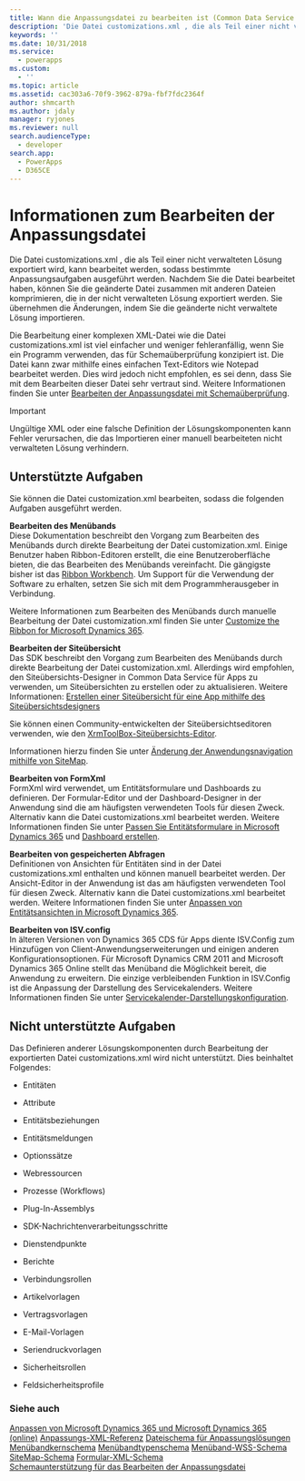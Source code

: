 ```yaml
---
title: Wann die Anpassungsdatei zu bearbeiten ist (Common Data Service für Apps) | Microsoft Docs
description: 'Die Datei customizations.xml , die als Teil einer nicht verwalteten Lösung exportiert wird, kann bearbeitet werden, sodass bestimmte Anpassungsaufgaben ausgeführt werden. Nachdem Sie die Datei bearbeitet haben, können Sie die geänderte Datei zusammen mit anderen Dateien komprimieren, die in der nicht verwalteten Lösung exportiert werden. Sie übernehmen die Änderungen, indem Sie die geänderte nicht verwaltete Lösung importieren.'
keywords: ''
ms.date: 10/31/2018
ms.service:
  - powerapps
ms.custom:
  - ''
ms.topic: article
ms.assetid: cac303a6-70f9-3962-879a-fbf7fdc2364f
author: shmcarth
ms.author: jdaly
manager: ryjones
ms.reviewer: null
search.audienceType:
  - developer
search.app:
  - PowerApps
  - D365CE
---
```


# <a name="when-to-edit-the-customizations-file"></a>Informationen zum Bearbeiten der Anpassungsdatei

Die Datei customizations.xml , die als Teil einer nicht verwalteten Lösung exportiert wird, kann bearbeitet werden, sodass bestimmte Anpassungsaufgaben ausgeführt werden. Nachdem Sie die Datei bearbeitet haben, können Sie die geänderte Datei zusammen mit anderen Dateien komprimieren, die in der nicht verwalteten Lösung exportiert werden. Sie übernehmen die Änderungen, indem Sie die geänderte nicht verwaltete Lösung importieren.  
  
 Die Bearbeitung einer komplexen XML-Datei wie die Datei customizations.xml ist viel einfacher und weniger fehleranfällig, wenn Sie ein Programm verwenden, das für Schemaüberprüfung konzipiert ist. Die Datei kann zwar mithilfe eines einfachen Text-Editors wie Notepad bearbeitet werden. Dies wird jedoch nicht empfohlen, es sei denn, dass Sie mit dem Bearbeiten dieser Datei sehr vertraut sind. Weitere Informationen finden Sie unter [Bearbeiten der Anpassungsdatei mit Schemaüberprüfung](../model-driven-apps/edit-customizations-xml-file-schema-validation.md). 
  
> [!IMPORTANT]
>  Ungültige XML oder eine falsche Definition der Lösungskomponenten kann Fehler verursachen, die das Importieren einer manuell bearbeiteten nicht verwalteten Lösung verhindern.  
  
## <a name="supported-tasks"></a>Unterstützte Aufgaben  
 Sie können die Datei customization.xml bearbeiten, sodass die folgenden Aufgaben ausgeführt werden.  
  
 **Bearbeiten des Menübands**  
 Diese Dokumentation beschreibt den Vorgang zum Bearbeiten des Menübands durch direkte Bearbeitung der Datei customization.xml. Einige Benutzer haben Ribbon-Editoren erstellt, die eine Benutzeroberfläche bieten, die das Bearbeiten des Menübands vereinfacht. Die gängigste bisher ist das [Ribbon Workbench](https://www.develop1.net/public/rwb/ribbonworkbench.aspx). Um Support für die Verwendung der Software zu erhalten, setzen Sie sich mit dem Programmherausgeber in Verbindung.  
  
 Weitere Informationen zum Bearbeiten des Menübands durch manuelle Bearbeitung der Datei customization.xml finden Sie unter [Customize the Ribbon for Microsoft Dynamics 365](../model-driven-apps/customize-commands-ribbon.md).  
  
 **Bearbeiten der Siteübersicht**  
 Das SDK beschreibt den Vorgang zum Bearbeiten des Menübands durch direkte Bearbeitung der Datei customization.xml. Allerdings wird empfohlen, den Siteübersichts-Designer in Common Data Service für Apps zu verwenden, um Siteübersichten zu erstellen oder zu aktualisieren. Weitere Informationen: [Erstellen einer Siteübersicht für eine App mithilfe des Siteübersichtsdesigners](../../maker/model-driven-apps/create-site-map-app.md)
  
 Sie können einen Community-entwickelten der Siteübersichtseditoren verwenden, wie den [XrmToolBox-Siteübersichts-Editor](https://www.xrmtoolbox.com/plugins/MsCrmTools.SiteMapEditor/).   
  
 Informationen hierzu finden Sie unter [Änderung der Anwendungsnavigation mithilfe von SiteMap](/dynamics365/customer-engagement/developer/customize-dev/change-application-navigation-using-sitemap). 
 
  
 **Bearbeiten von FormXml**  
 FormXml wird verwendet, um Entitätsformulare und Dashboards zu definieren. Der Formular-Editor und der Dashboard-Designer in der Anwendung sind die am häufigsten verwendeten Tools für diesen Zweck. Alternativ kann die Datei customizations.xml bearbeitet werden. Weitere Informationen finden Sie unter [Passen Sie Entitätsformulare in Microsoft Dynamics 365](../model-driven-apps/customize-entity-forms.md) und [Dashboard erstellen](../model-driven-apps/create-dashboard.md).
  
 **Bearbeiten von gespeicherten Abfragen**  
 Definitionen von Ansichten für Entitäten sind in der Datei customizations.xml enthalten und können manuell bearbeitet werden. Der Ansicht-Editor in der Anwendung ist das am häufigsten verwendeten Tool für diesen Zweck. Alternativ kann die Datei customizations.xml bearbeitet werden. Weitere Informationen finden Sie unter [Anpassen von Entitätsansichten in Microsoft Dynamics 365](../model-driven-apps/customize-entity-views.md).
  
 **Bearbeiten von ISV.config**  
 In älteren Versionen von Dynamics 365 CDS für Apps diente ISV.Config zum Hinzufügen von Client-Anwendungserweiterungen und einigen anderen Konfigurationsoptionen. Für Microsoft Dynamics CRM 2011 and Microsoft Dynamics 365 Online stellt das Menüband die Möglichkeit bereit, die Anwendung zu erweitern. Die einzige verbleibenden Funktion in ISV.Config ist die Anpassung der Darstellung des Servicekalenders. Weitere Informationen finden Sie unter [Servicekalender-Darstellungskonfiguration](/dynamics365/customer-engagement/developer/customize-dev/service-calendar-appearance-configuration).
  
## <a name="unsupported-tasks"></a>Nicht unterstützte Aufgaben  
 Das Definieren anderer Lösungskomponenten durch Bearbeitung der exportierten Datei customizations.xml wird nicht unterstützt. Dies beinhaltet Folgendes:  
  
-   Entitäten  
  
-   Attribute  
  
-   Entitätsbeziehungen  
  
-   Entitätsmeldungen  
  
-   Optionssätze  
  
-   Webressourcen  
  
-   Prozesse (Workflows)  
  
-   Plug-In-Assemblys  
  
-   SDK-Nachrichtenverarbeitungsschritte  
  
-   Dienstendpunkte  
  
-   Berichte  
  
-   Verbindungsrollen  
  
-   Artikelvorlagen  
  
-   Vertragsvorlagen  
  
-   E-Mail-Vorlagen  
  
-   Seriendruckvorlagen  
  
-   Sicherheitsrollen  
  
-   Feldsicherheitsprofile  
  
### <a name="see-also"></a>Siehe auch  
 [Anpassen von Microsoft Dynamics 365 und Microsoft Dynamics 365 (online)](/dynamics365/customer-engagement/developer/customize-dev/customize-applications)   <!-- TODO Need to find the topic in powerapps repo--> [Anpassungs-XML-Referenz](../model-driven-apps/customization-xml-reference.md) [Dateischema für Anpassungslösungen](customization-solutions-file-schema.md)  
 [Menübandkernschema](../model-driven-apps/ribbon-core-schema.md) [Menübandtypenschema](../model-driven-apps/ribbon-types-schema.md) [Menüband-WSS-Schema](../model-driven-apps/ribbon-wss-schema.md)   
 [SiteMap-Schema](/dynamics365/customer-engagement/developer/customize-dev/sitemap-schema) [Formular-XML-Schema](../model-driven-apps/form-xml-schema.md)   
 [Schemaunterstützung für das Bearbeiten der Anpassungsdatei](../model-driven-apps/edit-customizations-xml-file-schema-validation.md)